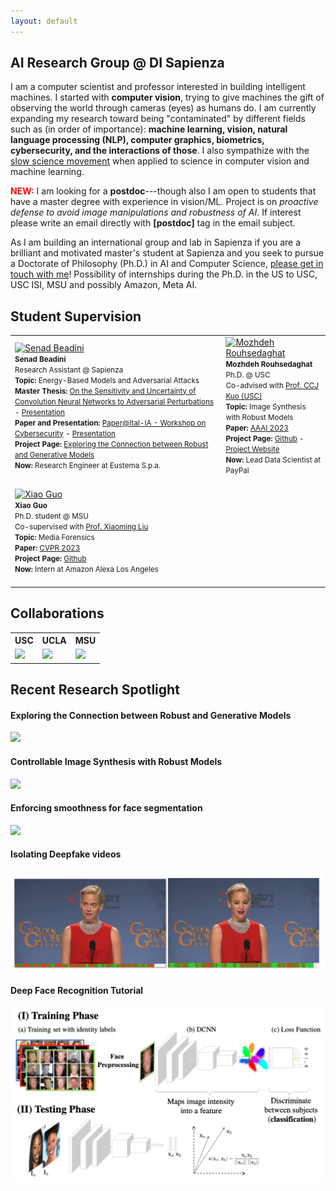 ```yaml
---
layout: default
---
```


## AI Research Group @ DI Sapienza <a name="research"></a>
I am a computer scientist and professor interested in building intelligent machines. I started with **computer vision**, trying to give machines the gift of observing the world through cameras (eyes) as humans do. I am currently expanding my research toward being "contaminated" by different fields such as (in order of importance): **machine learning, vision, natural language processing (NLP), computer graphics, biometrics, cybersecurity, and the interactions of those**. I also sympathize with the [slow science movement](http://slow-science.org) when applied to science in computer vision and machine learning.

**<span style="color:red;">NEW:</span>** I am looking for a **postdoc**---though also I am open to students that have a master degree with experience in vision/ML. Project is on _proactive defense to avoid image manipulations and robustness of AI_. If interest please write an email directly with **[postdoc]** tag in the email subject.

As I am building an international group and lab in Sapienza if you are a brilliant and motivated master's student at Sapienza and you seek to pursue a Doctorate of Philosophy (Ph.D.) in AI and Computer Science, [please get in touch with me](workwithme.md)! Possibility of internships during the Ph.D. in the US to USC, USC ISI, MSU and possibly Amazon, Meta AI.


## Student Supervision

<table>
  <tr>
    <td><a href="https://www.linkedin.com/in/senadbeadini/" class="circle">
	<img height="128" width="128" src="https://senad96.github.io/assets/img/pic1.jpeg" alt="Senad Beadini"></a>
	<span style="white-space: pre-line">
		<small><b>Senad Beadini</b>
		Research Assistant @ Sapienza
		<b>Topic:</b> Energy-Based Models and Adversarial Attacks
		<b>Master Thesis:</b> <a href="https://github.com/senad96/TransformRobustness/blob/main/Master_Thesis_.pdf">On the Sensitivity and Uncertainty of Convolution Neural Networks to Adversarial Perturbations</a> - <a href="https://github.com/senad96/TransformRobustness/blob/main/presentation_master_thesis.pdf">Presentation</a>
		<b>Paper and Presentation:</b> <a href="https://arxiv.org/pdf/2304.04033.pdf">Paper@Ital-IA - Workshop on Cybersecurity</a> - <a href="https://www.ital-ia2023.it/submission/73/presentation">Presentation</a>
		<b>Project Page:</b> <a href="https://github.com/senad96/Robust-Generative">Exploring the Connection between Robust and Generative Models</a>
		<b>Now:</b> Research Engineer at Eustema S.p.a.
		</small>
	</span></td>
    <td><a href="https://www.linkedin.com/in/mozhdeh-rouhsedaghat/" class="circle">
	<img height="128" width="128" src="https://scholar.googleusercontent.com/citations?view_op=medium_photo&user=aOXyE-MAAAAJ&citpid=13" alt="Mozhdeh Rouhsedaghat"></a>
	<span style="white-space: pre-line">
		<small><b>Mozhdeh Rouhsedaghat</b>
		Ph.D. @ USC
		Co-advised with <a href='https://mcl.usc.edu/people/cckuo/'>Prof. CCJ Kuo (USC)</a>
		<b>Topic:</b> Image Synthesis with Robust Models
		<b>Paper:</b> <a href="https://arxiv.org/pdf/2209.11549">AAAI 2023</a>
		<b>Project Page:</b> <a href="https://github.com/mozhdehrouhsedaghat/magic">Github</a> - <a href="https://mozhdehrouhsedaghat.github.io/magic.html">Project Website</a>
		<b>Now:</b> Lead Data Scientist at PayPal
		</small>
	</span></td>
  </tr>
  <tr>
    <td><a href="https://www.linkedin.com/in/mozhdeh-rouhsedaghat/" class="circle">
	<img height="128" width="128" src="https://secure.gravatar.com/avatar/1702159a636f2d0d50f308d79bd3a89b?s=800&d=identicon" alt="Xiao Guo"></a>
	<span style="white-space: pre-line">
		<small><b>Xiao Guo</b>
		Ph.D. student @ MSU
		Co-supervised with <a href="https://www.cse.msu.edu/~liuxm/index2.html">Prof. Xiaoming Liu</a>
		<b>Topic:</b> Media Forensics
		<b>Paper:</b> <a href="https://openaccess.thecvf.com/content/CVPR2023/papers/Guo_Hierarchical_Fine-Grained_Image_Forgery_Detection_and_Localization_CVPR_2023_paper.pdf">CVPR 2023</a>
		<b>Project Page:</b> <a href="https://github.com/CHELSEA234/HiFi_IFDL">Github</a>
		<b>Now:</b> Intern at Amazon Alexa Los Angeles
		</small>
	</span></td>
  </tr>
</table>


## Collaborations


<table>
    <tr>
      <th>USC</th>
      <th>UCLA</th>
      <th>MSU</th>
    </tr>
    <tr>
      <td><img width="120%" src='https://media.defense.gov/2020/Apr/28/2002289893/-1/-1/0/200428-N-NO090-1004.PNG'/></td>
      <td><img width="75%" src='https://upload.wikimedia.org/wikipedia/commons/thumb/0/0d/The_University_of_California_UCLA.svg/800px-The_University_of_California_UCLA.svg.png' /></td>
      <td><img width="120%" src='https://upload.wikimedia.org/wikipedia/en/thumb/5/53/Michigan_State_University_seal.svg/640px-Michigan_State_University_seal.svg.png'/></td>
    </tr>
</table>




## Recent Research Spotlight
#### Exploring the Connection between Robust and Generative Models
<a href="projects/Robust_generative"><img src="https://senad96.github.io/assets/img/inversion_c.png"></a>
#### Controllable Image Synthesis with Robust Models
<a href="projects/magic"><img src="https://mozhdehrouhsedaghat.github.io/static/images/header.png"></a>
#### Enforcing smoothness for face segmentation
<a href="projects/structure_via_consensus"><img src="https://iacopomasi.github.io/projects/structure_via_consensus/imgs/teaser.png"></a>
#### Isolating Deepfake videos
<a href="projects/dfd"><img src="projects/dfd/images/logo.png"></a>
#### Deep Face Recognition Tutorial
<a href="projects/deep_face_recognition"><img src="https://github.com/isi-vista/deep-face-recognition-tutorial/blob/master/face_rec.png?raw=true"> </a>
